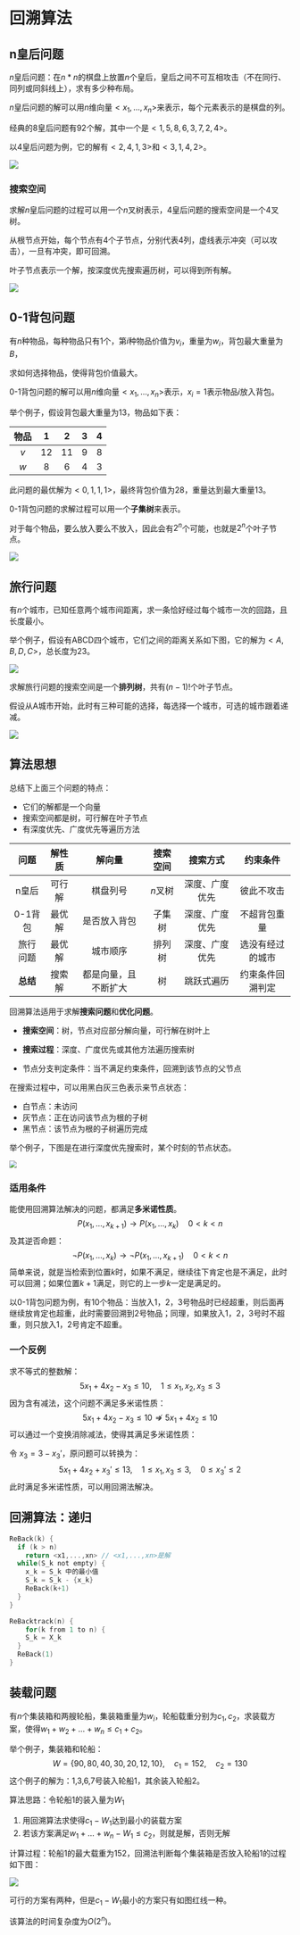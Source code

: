 # 回溯算法

## n皇后问题

$n$皇后问题：在$n*n$的棋盘上放置$n$个皇后，皇后之间不可互相攻击（不在同行、同列或同斜线上），求有多少种布局。

$n$皇后问题的解可以用$n$维向量$<x_1,\dots,x_n>$来表示，每个元素表示的是棋盘的列。

经典的8皇后问题有92个解，其中一个是$<1,5,8,6,3,7,2,4>$。

以4皇后问题为例，它的解有$<2,4,1,3>$和$<3,1,4,2>$。

![](https://raw.githubusercontent.com/yamsfeer/pic-bed/master/e6c9d24egy1h236ph43s9j209103xt8m.jpg)

### 搜索空间

求解$n$皇后问题的过程可以用一个$n$叉树表示，4皇后问题的搜索空间是一个4叉树。

从根节点开始，每个节点有4个子节点，分别代表4列，虚线表示冲突（可以攻击），一旦有冲突，即可回溯。

叶子节点表示一个解，按深度优先搜索遍历树，可以得到所有解。

![](https://raw.githubusercontent.com/yamsfeer/pic-bed/master/008i3skNgy1gulsu1z46oj609104wdfu02.jpg)

## 0-1背包问题

有$n$种物品，每种物品只有1个，第$i$种物品价值为$v_i$，重量为$w_i$，背包最大重量为$B$，

求如何选择物品，使得背包价值最大。

0-1背包问题的解可以用$n$维向量$<x_1,\dots,x_n>$表示，$x_i = 1$表示物品$i$放入背包。

举个例子，假设背包最大重量为13，物品如下表：

| 物品 |  1   |  2   |  3   |  4   |
| :--: | :--: | :--: | :--: | :--: |
| $v$  |  12  |  11  |  9   |  8   |
| $w$  |  8   |  6   |  4   |  3   |

此问题的最优解为$<0,1,1,1>$，最终背包价值为28，重量达到最大重量13。

0-1背包问题的求解过程可以用一个**子集树**来表示。

对于每个物品，要么放入要么不放入，因此会有$2^n$个可能，也就是$2^n$个叶子节点。

![](https://raw.githubusercontent.com/yamsfeer/pic-bed/master/008i3skNgy1gumxu4tu6jj60qc09aq3w02.jpg)

## 旅行问题

有$n$个城市，已知任意两个城市间距离，求一条恰好经过每个城市一次的回路，且长度最小。

举个例子，假设有ABCD四个城市，它们之间的距离关系如下图，它的解为$<A,B,D,C>$，总长度为23。

![](https://raw.githubusercontent.com/yamsfeer/pic-bed/master/008i3skNgy1gungd87tmrj606005qdfr02.jpg)

求解旅行问题的搜索空间是一个**排列树**，共有$(n-1)!$个叶子节点。

假设从A城市开始，此时有三种可能的选择，每选择一个城市，可选的城市跟着递减。

![](https://raw.githubusercontent.com/yamsfeer/pic-bed/master/008i3skNgy1gungd51kuhj609d07l3yl02.jpg)

## 算法思想

总结下上面三个问题的特点：

* 它们的解都是一个向量
* 搜索空间都是树，可行解在叶子节点
* 有深度优先、广度优先等遍历方法

|   问题   | 解性质 |        解向量        | 搜索空间 |    搜索方式    |     约束条件     |
| :------: | :----: | :------------------: | :------: | :------------: | :--------------: |
|  n皇后   | 可行解 |       棋盘列号       | $n$叉树  | 深度、广度优先 |    彼此不攻击    |
| 0-1背包  | 最优解 |     是否放入背包     |  子集树  | 深度、广度优先 |   不超背包重量   |
| 旅行问题 | 最优解 |       城市顺序       |  排列树  | 深度、广度优先 | 选没有经过的城市 |
| **总结** | 搜索解 | 都是向量，且不断扩大 |    树    |   跳跃式遍历   | 约束条件回溯判定 |

回溯算法适用于求解**搜索问题**和**优化问题**。

* **搜索空间**：树，节点对应部分解向量，可行解在树叶上

* **搜索过程**：深度、广度优先或其他方法遍历搜索树

* 节点分支判定条件：当不满足约束条件，回溯到该节点的父节点

在搜索过程中，可以用黑白灰三色表示来节点状态：
* 白节点：未访问
* 灰节点：正在访问该节点为根的子树
* 黑节点：该节点为根的子树遍历完成

举个例子，下图是在进行深度优先搜索时，某个时刻的节点状态。

<img src="https://raw.githubusercontent.com/yamsfeer/pic-bed/master/008i3skNgy1gungczrpbgj606507maa102.jpg" style="zoom:80%;" />

### 适用条件

能使用回溯算法解决的问题，都满足**多米诺性质**。
$$
P(x_1,\dots,x_{k+1}) \to P(x_1,\dots,x_k) \quad 0 <k<n
$$
及其逆否命题：
$$
\neg P(x_1,\dots,x_{k}) \to \neg P(x_1,\dots,x_{k+1}) \quad 0 <k<n
$$
简单来说，就是当检索到位置$k$时，如果不满足，继续往下肯定也是不满足，此时可以回溯；如果位置$k+1$满足，则它的上一步$k$一定是满足的。

以0-1背包问题为例，有10个物品：当放入1，2，3号物品时已经超重，则后面再继续放肯定也超重，此时需要回溯到2号物品；同理，如果放入1，2，3号时不超重，则只放入1，2号肯定不超重。

### 一个反例

求不等式的整数解：
$$
5x_1+4x_2-x_3 \le 10, \quad 1\le x_1,x_2,x_3 \le 3
$$
因为含有减法，这个问题不满足多米诺性质：
$$
5x_1+4x_2-x_3 \le 10 \nRightarrow 5x_1+4x_2\le 10
$$
可以通过一个变换消除减法，使得其满足多米诺性质：

令 $x_3=3-x_3'$，原问题可以转换为：
$$
5x_1+4x_2+x_3' \le 13, \quad 1 \le x_1,x_3 \le 3, \quad 0 \le x_3' \le 2
$$
此时满足多米诺性质，可以用回溯法解决。

## 回溯算法：递归

```c
ReBack(k) {
  if (k > n)
    return <x1,...,xn> // <x1,...,xn>是解
  while(S_k not empty) {
    x_k = S_k 中的最小值
    S_k = S_k - {x_k}
    ReBack(k+1)
  }
}

ReBacktrack(n) {
 	for(k from 1 to n) {
  	S_k = X_k
  }
  ReBack(1)
}
```

## 装载问题

有$n$个集装箱和两艘轮船，集装箱重量为$w_i$，轮船载重分别为$c_1,c_2$，求装载方案，使得$w_1+w_2+\dots+w_n \le c_1 + c_2$。

举个例子，集装箱和轮船：
$$
W=\{90,80,40,30,20,12,10\}, \quad c_1=152, \quad c_2=130
$$
这个例子的解为：1,3,6,7号装入轮船1，其余装入轮船2。

算法思路：令轮船1的装入量为$W_1$

1. 用回溯算法求使得$c_1 - W_1$达到最小的装载方案
2. 若该方案满足$w_1+\dots+w_n - W_1 \le c_2$，则就是解，否则无解

计算过程：轮船1的最大载重为152，回溯法判断每个集装箱是否放入轮船1的过程如下图：

![](https://raw.githubusercontent.com/yamsfeer/pic-bed/master/008i3skNgy1guo7m8umf1j607a0a8aa402.jpg)

可行的方案有两种，但是$c_1-W_1$最小的方案只有如图红线一种。

该算法的时间复杂度为$O(2^n)$。
